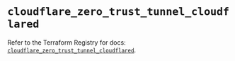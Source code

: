 # `cloudflare_zero_trust_tunnel_cloudflared`

Refer to the Terraform Registry for docs: [`cloudflare_zero_trust_tunnel_cloudflared`](https://registry.terraform.io/providers/cloudflare/cloudflare/4.51.0/docs/resources/zero_trust_tunnel_cloudflared).
